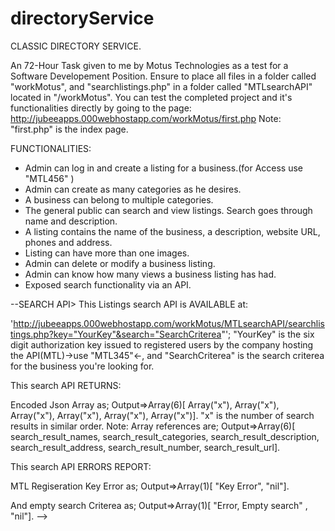 # directoryService

CLASSIC DIRECTORY SERVICE.

An 72-Hour Task given to me by Motus Technologies as a test for a Software Developement Position.
Ensure to place all files in a folder called "workMotus",
and "searchlistings.php" in a folder called "MTLsearchAPI" located in "/workMotus".
You can test the completed project and it's functionalities directly by going to the page:
http://jubeeapps.000webhostapp.com/workMotus/first.php
Note: "first.php" is the index page.

FUNCTIONALITIES:
* Admin can log in and create a listing for a business.(for Access use "MTL456" )
* Admin can create as many categories as he desires.
* A business can belong to multiple categories.
* The general public can search and view listings. Search goes through name and description.
* A listing contains the name of the business, a description, website URL, phones and address.
* Listing can have more than one images. 
* Admin can delete or modify a business listing.
* Admin can know how many views a business listing has had. 
* Exposed search functionality via an API.

--SEARCH API>
This Listings search API is AVAILABLE at:

'http://jubeeapps.000webhostapp.com/workMotus/MTLsearchAPI/searchlistings.php?key="YourKey"&search="SearchCriterea"';
"YourKey" is the six digit authorization key issued to registered users by the company hosting the API(MTL)->use "MTL345"<-, and "SearchCriterea" is the search criterea for the business you're looking for.

This search API RETURNS:

Encoded Json Array as;
Output=>Array(6)[ Array("x"), Array("x"), Array("x"), Array("x"), Array("x"), Array("x")]. "x" is the number of search results in similar order.
Note: Array references are;
Output=>Array(6)[ search_result_names, search_result_categories, search_result_description, search_result_address,
 search_result_number, search_result_url].

This search API ERRORS REPORT:

MTL Regiseration Key Error as;
Output=>Array(1)[ "Key Error", "nil"].

And empty search Criterea as;
Output=>Array(1)[ "Error, Empty search" , "nil"].
-->
